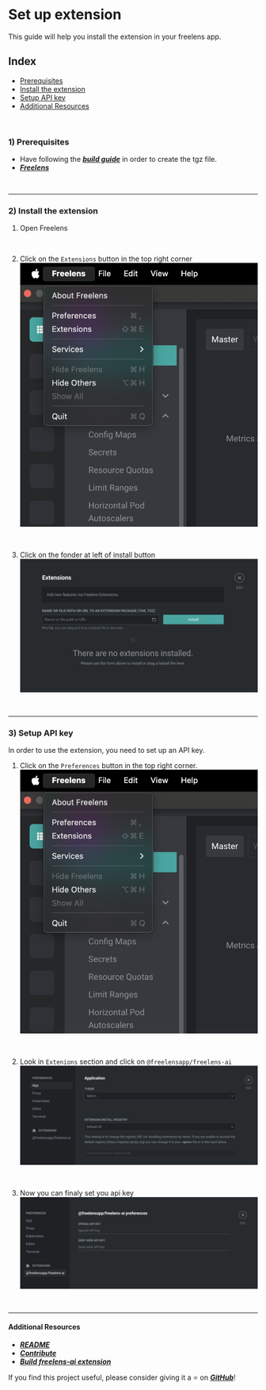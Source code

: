 # Set up extension
This guide will help you install the extension in your freelens app.

## Index
- [Prerequisites](#1-prerequisites)
- [Install the extension](#2-install-the-extension)
- [Setup API key](#3-setup-api-key)
- [Additional Resources](#additional-resources)


<br>

### 1) Prerequisites
- Have following the [_**build guide**_](./BUILD.md) in order to create the tgz file.
- [_**Freelens**_](https://freelensapp.github.io/)

<br>

***

### 2) Install the extension
1. Open Freelens

<br>

2. Click on the `Extensions` button in the top right corner
![](./images/extensions_section.png)

<br>

3. Click on the fonder at left of install button
![](./images/extensions_page.png)

<br>

***

### 3) Setup API key
In order to use the extension, you need to set up an API key.

1. Click on the `Preferences` button in the top right corner.
![](./images/extensions_section.png)

<br>

2. Look in `Extenions` section and click on `@freelensapp/freelens-ai`
![](./images/preferences.png)

<br>

3. Now you can finaly set you api key
![](./images/preferences_freelens_ai.png)

<br>

***

#### Additional Resources
- [***README***](../README.md)
- [***Contribute***](CONTRIBUTING.md)
- [***Build freelens-ai extension***](./BUILD.md)

If you find this project useful, please consider giving it a ⭐️ on [***GitHub***](https://github.com/freelensapp/freelens-ai)!
